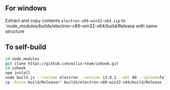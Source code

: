 ## For windows

Extract and copy contents `electron-v89-win32-x64.zip` to `node_modules/builds/electron-v89-win32-x64/build/Release with same structure

## To self-build


```sh
cd node_modules
git clone https://github.com/wilix-team/iohook.git
cd iohook
npm install
node build.js --runtime electron --version 13.0.1 --abi 89 --upload=false --msvs_version=2019
cp -Force build/Release/* builds/electron-v89-win32-x64/build/Release
```

